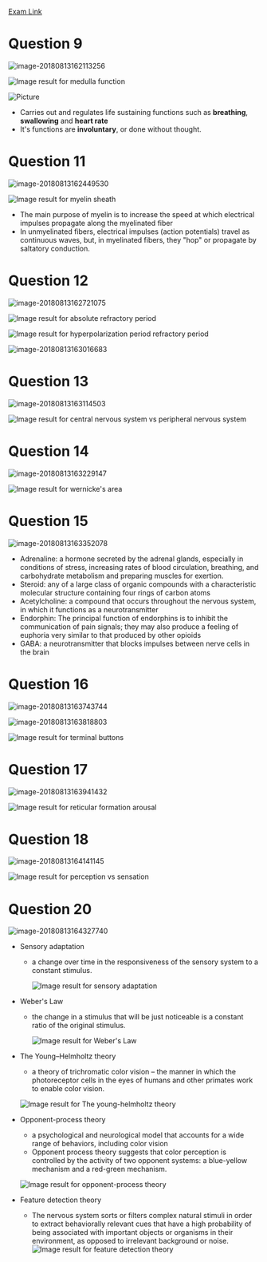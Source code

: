 [Exam Link](https://www.proprofs.com/quiz-school/story.php?title=clep-introductory-psychology)

# Question 9

![image-20180813162113256](assets/image-20180813162113256.png)

![Image result for medulla function](assets/medulla-reticular-formation-thalamus-and-hippocampus-1-638.jpg)

![Picture](assets/_1801071.jpg)

- Carries out and regulates life sustaining functions such as **breathing**, **swallowing** and **heart rate** 
- It's functions are **involuntary**, or done without thought.

# Question 11

![image-20180813162449530](assets/image-20180813162449530.png)

![Image result for myelin sheath](assets/375x321_what_is_a_myelin_sheath_ref_guide.png)

- The main purpose of myelin is to increase the speed at which electrical impulses propagate along the myelinated fiber
- In unmyelinated fibers, electrical impulses (action potentials) travel as continuous waves, but, in myelinated fibers, they "hop" or propagate by saltatory conduction.

# Question 12

![image-20180813162721075](assets/image-20180813162721075.png)

![Image result for absolute refractory period](assets/nerve-physiology-19-638.jpg)

![Image result for hyperpolarization period refractory period](assets/cellular-electrophysiology-49-638.jpg)

![image-20180813163016683](assets/image-20180813163016683.png)

# Question 13

![image-20180813163114503](assets/image-20180813163114503.png)

![Image result for central nervous system vs peripheral nervous system](assets/cns-vs-pns_med-4149110.jpeg)

# Question 14

![image-20180813163229147](assets/image-20180813163229147.png)

![Image result for wernicke's area](assets/1200-611174-brocas-area-and-wernickes-area.jpg)

# Question 15

![image-20180813163352078](assets/image-20180813163352078.png)

- Adrenaline: a hormone secreted by the adrenal glands, especially in conditions of stress, increasing rates of blood circulation, breathing, and carbohydrate metabolism and preparing muscles for exertion.
- Steroid: any of a large class of organic compounds with a characteristic molecular structure containing four rings of carbon atoms
- Acetylcholine: a compound that occurs throughout the nervous system, in which it functions as a neurotransmitter
- Endorphin: The principal function of endorphins is to inhibit the communication of pain signals; they may also produce a feeling of euphoria very similar to that produced by other opioids
- GABA: a neurotransmitter that blocks impulses between nerve cells in the brain

# Question 16

![image-20180813163743744](assets/image-20180813163743744.png)

![image-20180813163818803](assets/image-20180813163818803.png)

![Image result for terminal buttons](assets/CNX_Psych_03_02_Neuron_n.jpg)

# Question 17

![image-20180813163941432](assets/image-20180813163941432.png)

![Image result for reticular formation arousal](assets/medulla-reticular-formation-thalamus-and-hippocampus-3-638.jpg)

# Question 18

![image-20180813164141145](assets/image-20180813164141145.png)

![Image result for perception vs sensation](assets/sensation-and-perception-4-638.jpg)

# Question 20

![image-20180813164327740](assets/image-20180813164327740.png)

- Sensory adaptation

	- a change over time in the responsiveness of the sensory system to a constant stimulus.

		![Image result for sensory adaptation](assets/1200-611393-149071424-470024234-4149909.jpg)

- Weber's Law

	- the change in a stimulus that will be just noticeable is a constant ratio of the original stimulus.

		![Image result for Weber's Law](assets/maxresdefault-4149951.jpg)

- The Young–Helmholtz theory

	- a theory of trichromatic color vision – the manner in which the photoreceptor cells in the eyes of humans and other primates work to enable color vision.

	![Image result for The young-helmholtz theory](assets/YH.GIF)

- Opponent-process theory

	- a psychological and neurological model that accounts for a wide range of behaviors, including color vision
	-  Opponent process theory suggests that color perception is controlled by the activity of two opponent systems: a blue-yellow mechanism and a red-green mechanism.

	![Image result for opponent-process theory](assets/opponentpic-4150109.jpg)

- Feature detection theory

	- The nervous system sorts or filters complex natural stimuli in order to extract behaviorally relevant cues that have a high probability of being associated with important objects or organisms in their environment, as opposed to irrelevant background or noise.![Image result for feature detection theory](assets/introductory-psychology-sensation-perception-vision-22-728.jpg)